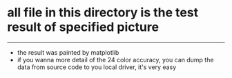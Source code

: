 # all file in this directory is the test result of specified picture 
--------------------------------------------------
* the result was painted by matplotlib
* if you wanna more detail of the 24 color accuracy, you can dump the data from source code to you local driver, it's very easy
